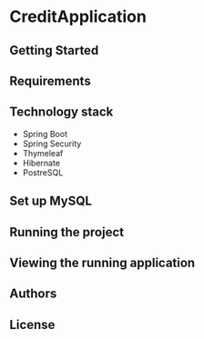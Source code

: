 # CreditApplication

## Getting Started


## Requirements


## Technology stack
* Spring Boot
* Spring Security
* Thymeleaf
* Hibernate
* PostreSQL



## Set up MySQL


## Running the project


## Viewing the running application

## Authors

## License
